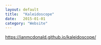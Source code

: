 ```yaml
---
layout: default
title:  "Kaleidoscope"
date:   2015-01-01
category: "Website"
---
```

https://ianmcdonald.github.io/kaleidoscope/